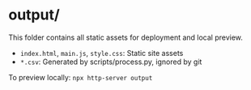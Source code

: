 # output/

This folder contains all static assets for deployment and local preview.

- `index.html`, `main.js`, `style.css`: Static site assets
- `*.csv`: Generated by scripts/process.py, ignored by git

To preview locally: `npx http-server output`
